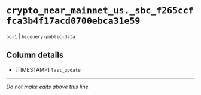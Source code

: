 # `crypto_near_mainnet_us._sbc_f265ccffca3b4f17acd0700ebca31e59`
`bq-1` | `bigquery-public-data`

## Column details
* [TIMESTAMP] `last_update`

-------------------------------------------------------------------------------
*Do not make edits above this line.*
